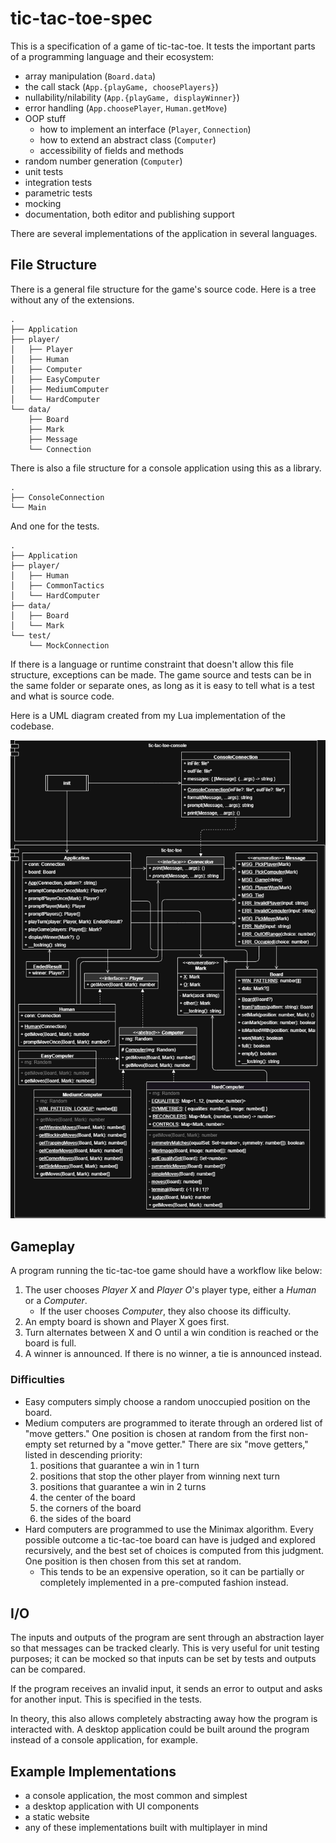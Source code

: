 # tic-tac-toe-spec

This is a specification of a game of tic-tac-toe. It tests the important parts of a programming language and their ecosystem:

- array manipulation (`Board.data`)
- the call stack (`App.{playGame, choosePlayers}`)
- nullability/nilability (`App.{playGame, displayWinner}`)
- error handling (`App.choosePlayer`, `Human.getMove`)
- OOP stuff
  - how to implement an interface (`Player`, `Connection`)
  - how to extend an abstract class (`Computer`)
  - accessibility of fields and methods
- random number generation (`Computer`)
- unit tests
- integration tests
- parametric tests
- mocking
- documentation, both editor and publishing support

There are several implementations of the application in several languages.

## File Structure

There is a general file structure for the game's source code. Here is a tree without any of the extensions.

```plain
.
├── Application
├── player/
│   ├── Player
│   ├── Human
│   ├── Computer
│   ├── EasyComputer
│   ├── MediumComputer
│   └── HardComputer
└── data/
    ├── Board
    ├── Mark
    ├── Message
    └── Connection
```

There is also a file structure for a console application using this as a library.

```plain
.
├── ConsoleConnection
└── Main
```

And one for the tests.

```plain
.
├── Application
├── player/
│   ├── Human
│   ├── CommonTactics
│   └── HardComputer
├── data/
│   ├── Board
│   └── Mark
└── test/
    └── MockConnection
```

If there is a language or runtime constraint that doesn't allow this file structure, exceptions can be made. The game source and tests can be in the same folder or separate ones, as long as it is easy to tell what is a test and what is source code.

Here is a UML diagram created from my Lua implementation of the codebase.

![tic-tac-toe UML](assets/images/tic_tac_toe_uml.png)

## Gameplay

A program running the tic-tac-toe game should have a workflow like below:

1. The user chooses _Player X_ and _Player O_'s player type, either a _Human_ or a _Computer_.
   - If the user chooses _Computer_, they also choose its difficulty.
2. An empty board is shown and Player X goes first.
3. Turn alternates between X and O until a win condition is reached or the board is full.
4. A winner is announced. If there is no winner, a tie is announced instead.

### Difficulties

- Easy computers simply choose a random unoccupied position on the board.
- Medium computers are programmed to iterate through an ordered list of "move getters." One position is chosen at random from the first non-empty set returned by a "move getter." There are six "move getters," listed in descending priority:
  1. positions that guarantee a win in 1 turn
  2. positions that stop the other player from winning next turn
  3. positions that guarantee a win in 2 turns
  4. the center of the board
  5. the corners of the board
  6. the sides of the board
- Hard computers are programmed to use the Minimax algorithm. Every possible outcome a tic-tac-toe board can have is judged and explored recursively, and the best set of choices is computed from this judgment. One position is then chosen from this set at random.
  - This tends to be an expensive operation, so it can be partially or completely implemented in a pre-computed fashion instead.

## I/O

The inputs and outputs of the program are sent through an abstraction layer so that messages can be tracked clearly. This is very useful for unit testing purposes; it can be mocked so that inputs can be set by tests and outputs can be compared.

If the program receives an invalid input, it sends an error to output and asks for another input. This is specified in the tests.

In theory, this also allows completely abstracting away how the program is interacted with. A desktop application could be built around the program instead of a console application, for example.

## Example Implementations

- a console application, the most common and simplest
- a desktop application with UI components
- a static website
- any of these implementations built with multiplayer in mind
